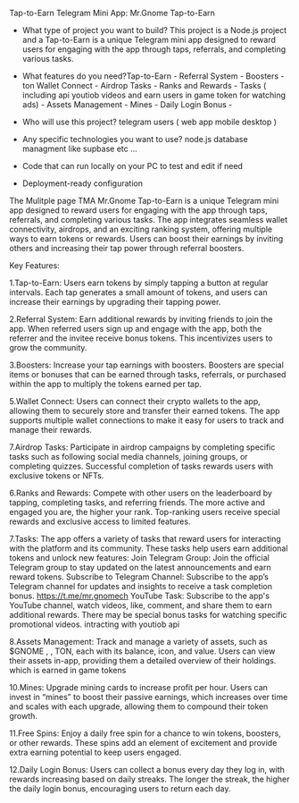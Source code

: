 Tap-to-Earn Telegram Mini App: Mr.Gnome Tap-to-Earn


- What type of project you want to build? This project is a Node.js project and a  Tap-to-Earn is a unique Telegram mini app designed to reward users for engaging with the app through taps, referrals, and completing various tasks.
- What features do you need?Tap-to-Earn - Referral System - Boosters - ton Wallet Connect - Airdrop Tasks - Ranks and Rewards -  Tasks ( including api youtiob videos and earn users in game token for watching ads) - Assets Management - Mines - Daily Login Bonus - 
- Who will use this project? telegram users ( web app mobile desktop )
- Any specific technologies you want to use? node.js database managment like supbase  etc ... 

- Code that can run locally on your PC to test and  edit if need 
- Deployment-ready configuration



The Mulitple page TMA Mr.Gnome Tap-to-Earn is a unique Telegram mini app designed to reward users for engaging with the app through taps, referrals, and completing various tasks. The app integrates seamless wallet connectivity, airdrops, and an exciting ranking system, offering multiple ways to earn tokens or rewards. Users can boost their earnings by inviting others and increasing their tap power through referral boosters.


Key Features:

1.Tap-to-Earn:
Users earn tokens by simply tapping a button at regular intervals. Each tap generates a small amount of tokens, and users can increase their earnings by upgrading their tapping power.


2.Referral System:
Earn additional rewards by inviting friends to join the app. When referred users sign up and engage with the app, both the referrer and the invitee receive bonus tokens. This incentivizes users to grow the community.


3.Boosters:
Increase your tap earnings with boosters. Boosters are special items or bonuses that can be earned through tasks, referrals, or purchased within the app to multiply the tokens earned per tap.


5.Wallet Connect:
Users can connect their crypto wallets to the app, allowing them to securely store and transfer their earned tokens. The app supports multiple wallet connections to make it easy for users to track and manage their rewards.


7.Airdrop Tasks:
Participate in airdrop campaigns by completing specific tasks such as following social media channels, joining groups, or completing quizzes. Successful completion of tasks rewards users with exclusive tokens or NFTs.


6.Ranks and Rewards:
Compete with other users on the leaderboard by tapping, completing tasks, and referring friends. The more active and engaged you are, the higher your rank. Top-ranking users receive special rewards and exclusive access to limited features.

7.Tasks:
The app offers a variety of tasks that reward users for interacting with the platform and its community. These tasks help users earn additional tokens and unlock new features:
Join Telegram Group: Join the official Telegram group to stay updated on the latest announcements and earn reward tokens.
Subscribe to Telegram Channel: Subscribe to the app’s Telegram channel for updates and insights to receive a task completion bonus.  https://t.me/mr.gnomech
YouTube Task: Subscribe to the app's YouTube channel, watch videos, like, comment, and share them to earn additional rewards. There may be special bonus tasks for watching specific promotional videos. intracting with youtiob api  

8.Assets Management:
Track and manage a variety of assets, such as $GNOME , , TON,  each with its balance, icon, and value. Users can view their assets in-app, providing them a detailed overview of their holdings. which is earned  in game tokens 


10.Mines:
Upgrade mining cards to increase profit per hour. Users can invest in “mines” to boost their passive earnings, which increases over time and scales with each upgrade, allowing them to compound their token growth.

11.Free Spins:
Enjoy a daily free spin for a chance to win tokens, boosters, or other rewards. These spins add an element of excitement and provide extra earning potential to keep users engaged.


12.Daily Login Bonus:
Users can collect a bonus every day they log in, with rewards increasing based on daily streaks. The longer the streak, the higher the daily login bonus, encouraging users to return each day.




